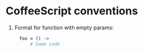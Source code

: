 CoffeeScript conventions
===================

 1. Format for function with empty params:

```coffeescript
	 foo = () ->
		 # Some code
```
